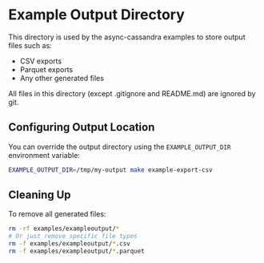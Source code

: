 # Example Output Directory

This directory is used by the async-cassandra examples to store output files such as:
- CSV exports
- Parquet exports
- Any other generated files

All files in this directory (except .gitignore and README.md) are ignored by git.

## Configuring Output Location

You can override the output directory using the `EXAMPLE_OUTPUT_DIR` environment variable:

```bash
EXAMPLE_OUTPUT_DIR=/tmp/my-output make example-export-csv
```

## Cleaning Up

To remove all generated files:
```bash
rm -rf examples/exampleoutput/*
# Or just remove specific file types
rm -f examples/exampleoutput/*.csv
rm -f examples/exampleoutput/*.parquet
```

